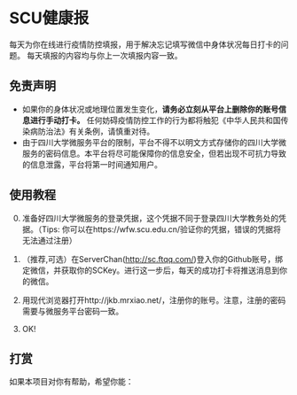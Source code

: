 # SCU健康报
每天为你在线进行疫情防控填报，用于解决忘记填写微信中身体状况每日打卡的问题。
每天填报的内容均与你上一次填报内容一致。

## 免责声明
- 如果你的身体状况或地理位置发生变化，**请务必立刻从平台上删除你的账号信息进行手动打卡。** 任何妨碍疫情防控工作的行为都将触犯《中华人民共和国传染病防治法》有关条例，请慎重对待。
- 由于四川大学微服务平台的限制，平台不得不以明文方式存储你的四川大学微服务的密码信息。本平台将尽可能保障你的信息安全，但若出现不可抗力导致的信息泄露，平台将第一时间通知用户。

## 使用教程
0. 准备好四川大学微服务的登录凭据，这个凭据不同于登录四川大学教务处的凭据。（Tips: 你可以在https://wfw.scu.edu.cn/验证你的凭据，错误的凭据将无法通过注册）

1. （推荐,可选）在ServerChan(http://sc.ftqq.com/)登入你的Github账号，绑定微信，并获取你的SCKey。进行这一步后，每天的成功打卡将推送消息到你的微信。

2. 用现代浏览器打开http://jkb.mrxiao.net/，注册你的账号。注意，注册的密码需要与微服务平台密码一致。

3. OK! 


## 打赏
如果本项目对你有帮助，希望你能：

